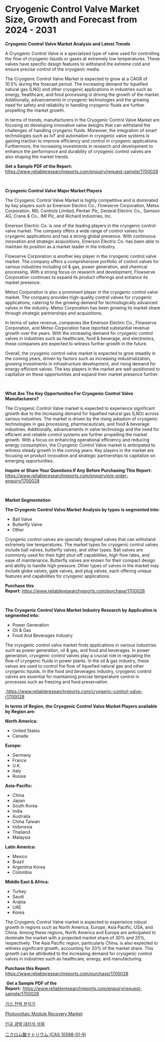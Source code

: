 <p><h1>Cryogenic Control Valve Market Size, Growth and Forecast from 2024 - 2031</h1></p><p><strong>Cryogenic Control Valve Market Analysis and Latest Trends</strong></p>
<p><p>A Cryogenic Control Valve is a specialized type of valve used for controlling the flow of cryogenic liquids or gases at extremely low temperatures. These valves have specific design features to withstand the extreme cold and ensure precise control of the cryogenic media.</p><p>The Cryogenic Control Valve Market is expected to grow at a CAGR of 10.5% during the forecast period. The increasing demand for liquefied natural gas (LNG) and other cryogenic applications in industries such as energy, healthcare, and food processing is driving the growth of the market. Additionally, advancements in cryogenic technologies and the growing need for safety and reliability in handling cryogenic fluids are further propelling the market growth.</p><p>In terms of trends, manufacturers in the Cryogenic Control Valve Market are focusing on developing innovative valve designs that can withstand the challenges of handling cryogenic fluids. Moreover, the integration of smart technologies such as IoT and automation in cryogenic valve systems is gaining traction to improve efficiency and control in cryogenic applications. Furthermore, the increasing investments in research and development to enhance the performance and durability of cryogenic control valves are also shaping the market trends.</p></p>
<p><strong>Get a Sample PDF of the Report:&nbsp;</strong> <a href="https://www.reliableresearchreports.com/enquiry/request-sample/1700028">https://www.reliableresearchreports.com/enquiry/request-sample/1700028</a></p>
<p>&nbsp;</p>
<p><strong>Cryogenic Control Valve Major Market Players</strong></p>
<p><p>The Cryogenic Control Valve Market is highly competitive and is dominated by key players such as Emerson Electric Co., Flowserve Corporation, Metso Corporation, MIL Controls Limited, Pentair Plc, General Electric Co., Samson AG, Crane & Co., IMI Plc, and Richard Industries, Inc.</p><p>Emerson Electric Co. is one of the leading players in the cryogenic control valve market. The company offers a wide range of control valves for cryogenic applications and has a strong global presence. With continuous innovation and strategic acquisitions, Emerson Electric Co. has been able to maintain its position as a market leader in the industry.</p><p>Flowserve Corporation is another key player in the cryogenic control valve market. The company offers a comprehensive portfolio of control valves for various industries including oil & gas, power generation, and chemical processing. With a strong focus on research and development, Flowserve Corporation continues to expand its product offerings and enhance its market presence.</p><p>Metso Corporation is also a prominent player in the cryogenic control valve market. The company provides high-quality control valves for cryogenic applications, catering to the growing demand for technologically advanced valves in the industry. Metso Corporation has been growing its market share through strategic partnerships and acquisitions.</p><p>In terms of sales revenue, companies like Emerson Electric Co., Flowserve Corporation, and Metso Corporation have reported substantial revenue growth over the years. With the increasing demand for cryogenic control valves in industries such as healthcare, food & beverage, and electronics, these companies are expected to witness further growth in the future.</p><p>Overall, the cryogenic control valve market is expected to grow steadily in the coming years, driven by factors such as increasing industrialization, growing investments in infrastructure development, and rising demand for energy-efficient valves. The key players in the market are well-positioned to capitalize on these opportunities and expand their market presence further.</p></p>
<p>&nbsp;</p>
<p><strong>What Are The Key Opportunities For Cryogenic Control Valve Manufacturers?</strong></p>
<p><p>The Cryogenic Control Valve market is expected to experience significant growth due to the increasing demand for liquefied natural gas (LNG) across various industries. The market is driven by the rising adoption of cryogenic technologies in gas processing, pharmaceuticals, and food & beverage industries. Additionally, advancements in valve technology and the need for efficient and reliable control systems are further propelling the market growth. With a focus on enhancing operational efficiency and reducing energy consumption, the Cryogenic Control Valve market is anticipated to witness steady growth in the coming years. Key players in the market are focusing on product innovation and strategic partnerships to capitalize on emerging opportunities.</p></p>
<p><strong>Inquire or Share Your Questions If Any Before Purchasing This Report:</strong> <a href="https://www.reliableresearchreports.com/enquiry/pre-order-enquiry/1700028">https://www.reliableresearchreports.com/enquiry/pre-order-enquiry/1700028</a></p>
<p>&nbsp;</p>
<p><strong>Market Segmentation</strong></p>
<p><strong>The Cryogenic Control Valve Market Analysis by types is segmented into:</strong></p>
<p><ul><li>Ball Valve</li><li>Butterfly Valve</li><li>Other</li></ul></p>
<p><p>Cryogenic control valves are specially designed valves that can withstand extremely low temperatures. The market types for cryogenic control valves include ball valves, butterfly valves, and other types. Ball valves are commonly used for their tight shut-off capabilities, high flow rates, and ease of maintenance. Butterfly valves are known for their compact design and ability to handle high pressure. Other types of valves in the market may include globe valves, gate valves, and plug valves, each offering unique features and capabilities for cryogenic applications.</p></p>
<p><strong>Purchase this Report:&nbsp;</strong><a href="https://www.reliableresearchreports.com/purchase/1700028">https://www.reliableresearchreports.com/purchase/1700028</a></p>
<p>&nbsp;</p>
<p><strong>The Cryogenic Control Valve Market Industry Research by Application is segmented into:</strong></p>
<p><ul><li>Power Generation</li><li>Oil & Gas</li><li>Food And Beverages Industry</li></ul></p>
<p><p>The cryogenic control valve market finds applications in various industries such as power generation, oil & gas, and food and beverages. In power generation, cryogenic control valves play a crucial role in regulating the flow of cryogenic fluids in power plants. In the oil & gas industry, these valves are used to control the flow of liquefied natural gas and other cryogenic liquids. In the food and beverages industry, cryogenic control valves are essential for maintaining precise temperature control in processes such as freezing and food preservation.</p></p>
<p><a href="https://www.reliableresearchreports.com/cryogenic-control-valve-r1700028">&nbsp;https://www.reliableresearchreports.com/cryogenic-control-valve-r1700028</a></p>
<p><strong>In terms of Region, the Cryogenic Control Valve Market Players available by Region are:</strong></p>
<p>
    <p> <strong> North America: </strong>
        <ul>
            <li>United States</li>
            <li>Canada</li>
        </ul>
        </p> 
    <p> <strong> Europe: </strong>
        <ul>
            <li>Germany</li>
            <li>France</li>
            <li>U.K.</li>
            <li>Italy</li>
            <li>Russia</li>
        </ul>
        </p> 
    <p> <strong> Asia-Pacific: </strong>
        <ul>
            <li>China</li>
            <li>Japan</li>
            <li>South Korea</li>
            <li>India</li>
            <li>Australia</li>
            <li>China Taiwan</li>
            <li>Indonesia</li>
            <li>Thailand</li>
            <li>Malaysia</li>
        </ul>
        </p> 
    <p> <strong> Latin America: </strong>
        <ul>
            <li>Mexico</li>
            <li>Brazil</li>
            <li>Argentina Korea</li>
            <li>Colombia</li>
        </ul>
        </p> 
    <p> <strong> Middle East & Africa: </strong>
        <ul>
            <li>Turkey</li>
            <li>Saudi</li>
            <li>Arabia</li>
            <li>UAE</li>
            <li>Korea</li>
        </ul>
    </p>
    </p>
<p><p>The Cryogenic Control Valve market is expected to experience robust growth in regions such as North America, Europe, Asia Pacific, USA, and China. Among these regions, North America and Europe are anticipated to dominate the market with a projected market share of 30% and 25%, respectively. The Asia Pacific region, particularly China, is also expected to witness significant growth, accounting for 20% of the market share. This growth can be attributed to the increasing demand for cryogenic control valves in industries such as healthcare, energy, and manufacturing.</p></p>
<p><strong>Purchase this Report: </strong><a href="https://www.reliableresearchreports.com/purchase/1700028">https://www.reliableresearchreports.com/purchase/1700028</a></p>
<p>&nbsp;<strong>Get a Sample PDF of the Report:&nbsp;&nbsp;</strong><a href="https://www.reliableresearchreports.com/enquiry/request-sample/1700028">https://www.reliableresearchreports.com/enquiry/request-sample/1700028</a></p>
<p><strong></strong></p>
<p><p><a href="https://medium.com/@mehereenadusoye/%EA%B0%80%EC%8A%A4-%ED%8C%8C%EC%9B%8C-%EB%B6%84%EC%84%9D%EA%B8%B0-%EC%8B%9C%EC%9E%A5-%EA%B7%9C%EB%AA%A8-%EC%A0%90%EC%9C%A0%EC%9C%A8-%EB%B0%8F-%ED%8A%B8%EB%A0%8C%EB%93%9C-%EB%B6%84%EC%84%9D-%EB%B3%B4%EA%B3%A0%EC%84%9C-%EC%B5%9C%EC%A2%85-%EC%82%AC%EC%9A%A9%EC%B2%98-%EC%8B%9D%ED%92%88-%EC%82%B0%EC%97%85-%ED%99%98%EA%B2%BD-%EB%AA%A8%EB%8B%88%ED%84%B0%EB%A7%81-%EB%86%8D%EC%97%85-%EA%B8%B0%ED%83%80-%EC%9B%90%EB%A3%8C%EB%B3%84-%EB%B0%8F-2031%EB%85%84%EA%B9%8C%EC%A7%80%EC%9D%98-%EC%98%88%EC%B8%A1-07aa16177397">가스 전력 분석기</a></p><p><a href="https://github.com/redneck06/Market-Research-Report-List-4/blob/main/photovoltaic-module-recovery-market.md">Photovoltaic Module Recovery Market</a></p><p><a href="https://medium.com/@danielwardb68/%EC%9D%B8%EA%B3%B5-%EC%83%98%EC%86%9F-%EB%A7%88%EB%B8%94-%EB%8F%8C-%EC%8B%9C%EC%9E%A5-%EC%A1%B0%EC%82%AC-%EB%B0%8F-%EC%82%B0%EC%97%85-%EC%A7%84%ED%99%94-%EB%B0%8F-2031%EB%85%84%EA%B9%8C%EC%A7%80-%EC%98%88%EC%B8%A1-aac8ac9893b7">인공 광택 대리석 석재</a></p><p><a href="https://medium.com/@kamdeall7845/2024%E5%B9%B4%E3%81%8B%E3%82%892031%E5%B9%B4%E3%81%BE%E3%81%A7%E3%81%AE%E6%9C%9F%E9%96%93%E3%81%AE%E3%82%B0%E3%83%AD%E3%83%BC%E3%83%90%E3%83%AB%E3%83%8A%E3%83%88%E3%83%AA%E3%82%A6%E3%83%A0%E3%82%B8%E3%82%AF%E3%83%AD%E3%83%A1%E3%83%BC%E3%83%88-cas-10588-01-9-%E5%B8%82%E5%A0%B4%E3%81%AE%E6%A9%9F%E4%BC%9A%E3%81%A8%E4%BA%88%E6%B8%AC-4eaf2ec996da">二クロム酸ナトリウム (CAS 10588-01-9)</a></p></p>